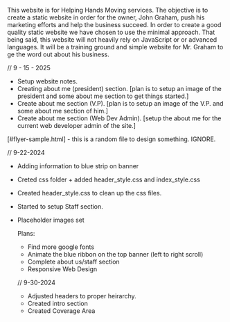 This website is for Helping Hands Moving services. The objective is to create a static website in order for the owner, John Graham, push his marketing efforts and help the business succeed. In order to create a good quality static website we have chosen to use the minimal approach. That being said, this website will not heavily rely on JavaScript or or advanced languages. It will be a training ground and simple website for Mr. Graham to ge the word out about his business.

// 9 - 15 - 2025
- Setup website notes.
- Creating about me (president) section.
  [plan is to setup an image of the president and some about me section to get things started.]
- Create about me section (V.P).
  [plan is to setup an image of the V.P. and some about me section of him.]
- Create about me section (Web Dev Admin).
  [setup the about me for the current web developer admin of the site.]

[#flyer-sample.html] - this is a random file to design something. IGNORE.

// 9-22-2024
- Adding information to blue strip on banner
- Creted css folder + added header_style.css and index_style.css
- Created header_style.css to clean up the css files.
- Started to setup Staff section.
- Placeholder images set

  Plans:
  + Find more google fonts
  + Animate the blue ribbon on the top banner (left to right scroll)
  + Complete about us/staff section
  + Responsive Web Design

  // 9-30-2024
  - Adjusted headers to proper heirarchy.
  - Created intro section
  - Created Coverage Area